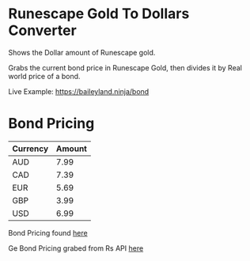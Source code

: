 # Runescape Gold To Dollars Converter
Shows the Dollar amount of Runescape gold.


Grabs the current bond price in Runescape Gold, then divides it by Real world price of a bond. 

Live Example: <https://baileyland.ninja/bond>


# Bond Pricing

Currency      |Amount 
------------- | -------------
AUD | 7.99
CAD | 7.39
EUR | 5.69
GBP | 3.99
USD | 6.99

Bond Pricing found [here](https://services.runescape.com/m=news/price-changes---4th-june-2018?jptg=ia&jptv=community_news)

Ge Bond Pricing grabed from Rs API [here](https://services.runescape.com/m=itemdb_rs/api/graph/29492.json)
